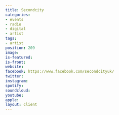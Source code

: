 ```yaml
---
title: Secondcity
categories:
- events
- radio
- digital
- artist
tags:
- artist
position: 209
image: 
is-featured: 
is-front: 
website: 
facebook: https://www.facebook.com/secondcityuk/
twitter: 
instagram: 
spotify: 
soundcloud: 
youtube: 
apple: 
layout: client
---
```


